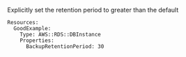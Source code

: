 
Explicitly set the retention period to greater than the default

```yaml---
Resources:
  GoodExample:
    Type: AWS::RDS::DBInstance
    Properties:
      BackupRetentionPeriod: 30

```


